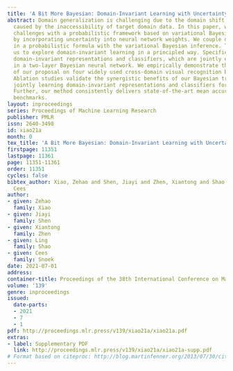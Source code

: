 ```yaml
---
title: 'A Bit More Bayesian: Domain-Invariant Learning with Uncertainty'
abstract: Domain generalization is challenging due to the domain shift and the uncertainty
  caused by the inaccessibility of target domain data. In this paper, we address both
  challenges with a probabilistic framework based on variational Bayesian inference,
  by incorporating uncertainty into neural network weights. We couple domain invariance
  in a probabilistic formula with the variational Bayesian inference. This enables
  us to explore domain-invariant learning in a principled way. Specifically, we derive
  domain-invariant representations and classifiers, which are jointly established
  in a two-layer Bayesian neural network. We empirically demonstrate the effectiveness
  of our proposal on four widely used cross-domain visual recognition benchmarks.
  Ablation studies validate the synergistic benefits of our Bayesian treatment when
  jointly learning domain-invariant representations and classifiers for domain generalization.
  Further, our method consistently delivers state-of-the-art mean accuracy on all
  benchmarks.
layout: inproceedings
series: Proceedings of Machine Learning Research
publisher: PMLR
issn: 2640-3498
id: xiao21a
month: 0
tex_title: 'A Bit More Bayesian: Domain-Invariant Learning with Uncertainty'
firstpage: 11351
lastpage: 11361
page: 11351-11361
order: 11351
cycles: false
bibtex_author: Xiao, Zehao and Shen, Jiayi and Zhen, Xiantong and Shao, Ling and Snoek,
  Cees
author:
- given: Zehao
  family: Xiao
- given: Jiayi
  family: Shen
- given: Xiantong
  family: Zhen
- given: Ling
  family: Shao
- given: Cees
  family: Snoek
date: 2021-07-01
address:
container-title: Proceedings of the 38th International Conference on Machine Learning
volume: '139'
genre: inproceedings
issued:
  date-parts:
  - 2021
  - 7
  - 1
pdf: http://proceedings.mlr.press/v139/xiao21a/xiao21a.pdf
extras:
- label: Supplementary PDF
  link: http://proceedings.mlr.press/v139/xiao21a/xiao21a-supp.pdf
# Format based on citeproc: http://blog.martinfenner.org/2013/07/30/citeproc-yaml-for-bibliographies/
---
```

